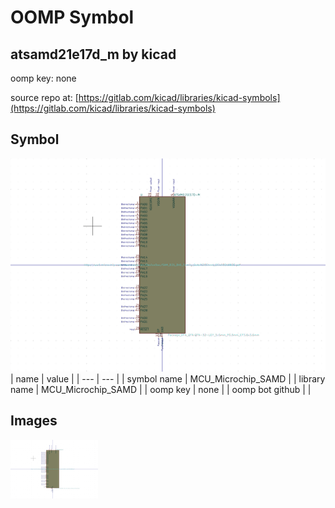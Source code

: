 # OOMP Symbol  
## atsamd21e17d_m  by kicad  
  
oomp key: none  
  
source repo at: [https://gitlab.com/kicad/libraries/kicad-symbols](https://gitlab.com/kicad/libraries/kicad-symbols)  
## Symbol  
  
[![working.png](working_600.png)](working.png)  
| name | value | 
| --- | --- | 
| symbol name | MCU_Microchip_SAMD | 
| library name | MCU_Microchip_SAMD | 
| oomp key | none | 
| oomp bot github |  | 
## Images  
  
[![working.png](working_140.png)](working.png)  
